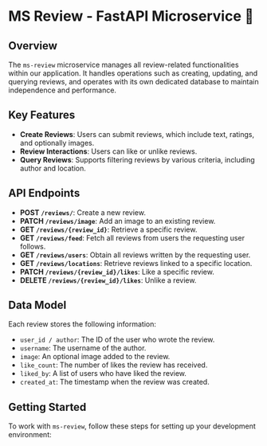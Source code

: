 # MS Review - FastAPI Microservice 🌟

## Overview
The `ms-review` microservice manages all review-related functionalities within our application. It handles operations such as creating, updating, and querying reviews, and operates with its own dedicated database to maintain independence and performance.

## Key Features
- **Create Reviews**: Users can submit reviews, which include text, ratings, and optionally images.
- **Review Interactions**: Users can like or unlike reviews.
- **Query Reviews**: Supports filtering reviews by various criteria, including author and location.

## API Endpoints
- **POST `/reviews/`**: Create a new review.
- **PATCH `/reviews/image`**: Add an image to an existing review.
- **GET `/reviews/{review_id}`**: Retrieve a specific review.
- **GET `/reviews/feed`**: Fetch all reviews from users the requesting user follows.
- **GET `/reviews/users`**: Obtain all reviews written by the requesting user.
- **GET `/reviews/locations`**: Retrieve reviews linked to a specific location.
- **PATCH `/reviews/{review_id}/likes`**: Like a specific review.
- **DELETE `/reviews/{review_id}/likes`**: Unlike a review.

## Data Model
Each review stores the following information:
- `user_id / author`: The ID of the user who wrote the review.
- `username`: The username of the author.
- `image`: An optional image added to the review.
- `like_count`: The number of likes the review has received.
- `liked_by`: A list of users who have liked the review.
- `created_at`: The timestamp when the review was created.

## Getting Started
To work with `ms-review`, follow these steps for setting up your development environment:
